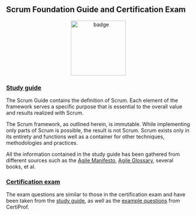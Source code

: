 ## Scrum Foundation Guide and Certification Exam

<p align="center">
  <img alt="badge" src="https://images.credly.com/size/680x680/images/3be57d7c-55de-4119-9ca9-738e20c0fae0/Scrum-Foundation-Professional-Certificate-SFPC-2021_.png" width="150">
</p>

### [Study guide](study-guide.md)

The Scrum Guide contains the definition of Scrum. Each element of the framework serves a specific purpose that is essential to the overall value and results realized with Scrum.

The Scrum framework, as outlined herein, is immutable. While implementing only parts of Scrum is possible, the result is not Scrum. Scrum exists only in its entirety and functions well as a container for other techniques, methodologies and practices.

All the information contained in the study guide has been gathered from different sources such as the [Agile Manifesto](http://www.agilemanifesto.org/), [Agile Glossary](https://www.agilealliance.org/agile101/agile-glossary/), several books, et al.

### [Certification exam](certiprof-exam.md)

The exam questions are similar to those in the certification exam and have been taken from the [study guide](study-guide.md), as well as the [example questions](https://sampleexams.certiprof.com/scrum-foundation-1-spanish) from CertiProf.
